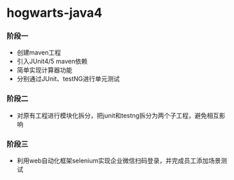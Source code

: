 # hogwarts-java4

### 阶段一
- 创建maven工程
- 引入JUnit4/5 maven依赖
- 简单实现计算器功能
- 分别通过JUnit、testNG进行单元测试

### 阶段二
- 对原有工程进行模块化拆分，把junit和testng拆分为两个子工程，避免相互影响

### 阶段三
- 利用web自动化框架selenium实现企业微信扫码登录，并完成员工添加场景测试